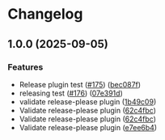 # Changelog

## 1.0.0 (2025-09-05)


### Features

* Release plugin test ([#175](https://github.com/g-duval/insights-schemas-java/issues/175)) ([bec087f](https://github.com/g-duval/insights-schemas-java/commit/bec087fbbda7b7cce135c1724168b7f85efcb939))
* releasing test ([#176](https://github.com/g-duval/insights-schemas-java/issues/176)) ([07e391d](https://github.com/g-duval/insights-schemas-java/commit/07e391d8d2a07fb39d88bc3a65ee89326d7f06be))
* validate release-please plugin ([1b49c09](https://github.com/g-duval/insights-schemas-java/commit/1b49c09da2aac313ebc045f0613416189befa5d2))
* Validate release-please plugin ([62c4fbc](https://github.com/g-duval/insights-schemas-java/commit/62c4fbca5cb137b5c016275b15716863b4ff9152))
* Validate release-please plugin ([62c4fbc](https://github.com/g-duval/insights-schemas-java/commit/62c4fbca5cb137b5c016275b15716863b4ff9152))
* Validate release-please plugin ([e7ee6b4](https://github.com/g-duval/insights-schemas-java/commit/e7ee6b4b7cf7761665c78586e69ca3525c27fef5))
